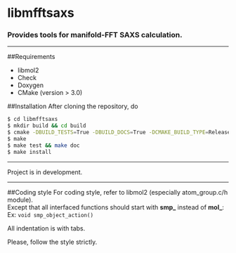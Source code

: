 # libmfftsaxs
### Provides tools for manifold-FFT SAXS calculation.

---

##Requirements
* libmol2
* Check
* Doxygen
* CMake (version > 3.0)

##Installation
After cloning the repository, do
```bash
$ cd libmfftsaxs
$ mkdir build && cd build
$ cmake -DBUILD_TESTS=True -DBUILD_DOCS=True -DCMAKE_BUILD_TYPE=Release ..
$ make
$ make test && make doc
$ make install
```
---
Project is in development.

---
##Coding style
For coding style, refer to libmol2 (especially atom_group.c/h module).  
Except that all interfaced functions should start with **smp\_** instead of **mol\_**:  
Ex: ``void smp_object_action()``

All indentation is with tabs.

Please, follow the style strictly.   


